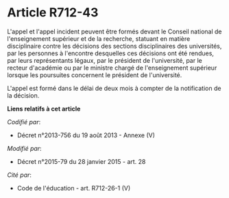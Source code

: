 # Article R712-43

L'appel et l'appel incident peuvent être formés devant le Conseil national de l'enseignement supérieur et de la recherche,
statuant en matière disciplinaire contre les décisions des sections disciplinaires des universités, par les personnes à
l'encontre desquelles ces décisions ont été rendues, par leurs représentants légaux, par le président de l'université, par le
recteur d'académie ou par le ministre chargé de l'enseignement supérieur lorsque les poursuites concernent le président de
l'université.

L'appel est formé dans le délai de deux mois à compter de la notification de la décision.

**Liens relatifs à cet article**

_Codifié par_:

  - Décret n°2013-756 du 19 août 2013 -  Annexe (V)

_Modifié par_:

  - Décret n°2015-79 du 28 janvier 2015 - art. 28

_Cité par_:

  - Code de l'éducation - art. R712-26-1 (V)
